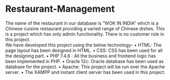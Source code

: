 # Restaurant-Management
The name of the restaurant in our database is “WOK IN INDIA” which is a Chinese cuisine restaurant providing a varied range of Chinese dishes. This is a project which has only admin functionality. There is no customer role in this project.  
We have developed this project using the below technology- 
•	HTML: The page layout has been designed in HTML. 
•	CSS: CSS has been used for all the designing part. 
•	PHP 7.4.6 : All the business and frontend logic has been implemented in PHP. 
•	Oracle 12c: Oracle database has been used as database for the project. 
•	Apache: This project will be run over the Apache server. 
•	The XAMPP and instant client server has been used in this project. 
